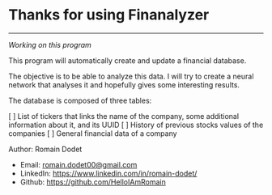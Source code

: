 
# Thanks for using Finanalyzer
-------------------------------
*Working on this program*

This program will automatically create and update a financial database.

The objective is to be able to analyze this data. I will try to create a neural network that analyses it and hopefully gives some interesting results.

The database is composed of three tables:

[ ] List of tickers that links the name of the company, some additional information about it, and its UUID
[ ] History of previous stocks values of the companies
[ ] General financial data of a company

Author: Romain Dodet

- Email: romain.dodet00@gmail.com
- LinkedIn: <https://www.linkedin.com/in/romain-dodet/>
- Github: <https://github.com/HelloIAmRomain>
